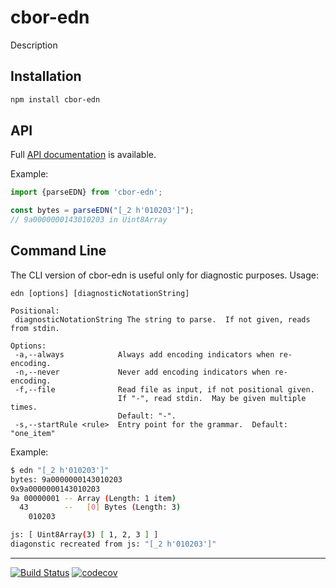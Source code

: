 # cbor-edn

Description

## Installation

```sh
npm install cbor-edn
```

## API

Full [API documentation](http://hildjj.github.io/cbor-edn/) is available.

Example:

```js
import {parseEDN} from 'cbor-edn';

const bytes = parseEDN("[_2 h'010203']");
// 9a0000000143010203 in Uint8Array
```

## Command Line

The CLI version of cbor-edn is useful only for diagnostic purposes. Usage:

```
edn [options] [diagnosticNotationString]

Positional:
 diagnosticNotationString The string to parse.  If not given, reads from stdin.

Options:
 -a,--always            Always add encoding indicators when re-encoding.
 -n,--never             Never add encoding indicators when re-encoding.
 -f,--file              Read file as input, if not positional given.
                        If "-", read stdin.  May be given multiple times.
                        Default: "-".
 -s,--startRule <rule>  Entry point for the grammar.  Default: "one_item"
```

Example:

```sh
$ edn "[_2 h'010203']"
bytes: 9a0000000143010203
0x9a0000000143010203
9a 00000001 -- Array (Length: 1 item)
  43        --   [0] Bytes (Length: 3)
    010203

js: [ Uint8Array(3) [ 1, 2, 3 ] ]
diagonstic recreated from js: "[_2 h'010203']"
```

---
[![Build Status](https://github.com/hildjj/cbor-edn/workflows/Tests/badge.svg)](https://github.com/hildjj/cbor-edn/actions?query=workflow%3ATests)
[![codecov](https://codecov.io/gh/hildjj/cbor-edn/graph/badge.svg?token=G5HO3UM734)](https://codecov.io/gh/hildjj/cbor-edn)
